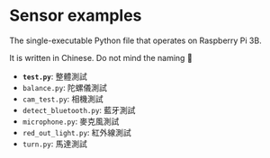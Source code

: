 # Sensor examples

The single-executable Python file that operates on Raspberry Pi 3B.

It is written in Chinese. Do not mind the naming 🥵

- **`test.py`**: 整體測試
- `balance.py`: 陀螺儀測試
- `cam_test.py`: 相機測試
- `detect_bluetooth.py`: 藍牙測試
- `microphone.py`: 麥克風測試
- `red_out_light.py`: 紅外線測試
- `turn.py`: 馬達測試
